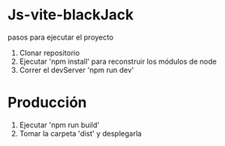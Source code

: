 # Js-vite-blackJack
pasos para ejecutar el proyecto

1. Clonar repositorio
2. Ejecutar 'npm install' para reconstruir los módulos de node
3. Correr el devServer 'npm run dev'


# Producción

1. Ejecutar 'npm run build'
2. Tomar la carpeta 'dist' y desplegarla 